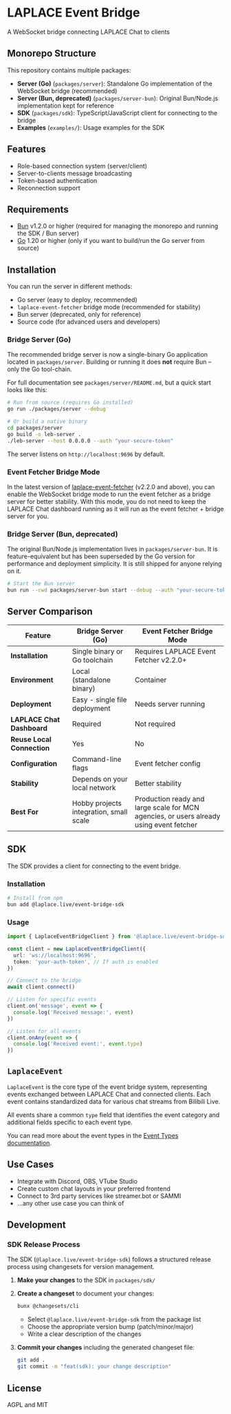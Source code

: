 # LAPLACE Event Bridge

A WebSocket bridge connecting LAPLACE Chat to clients

## Monorepo Structure

This repository contains multiple packages:

- **Server (Go)** (`packages/server`): Standalone Go implementation of the WebSocket bridge (recommended)
- **Server (Bun, deprecated)** (`packages/server-bun`): Original Bun/Node.js implementation kept for reference
- **SDK** (`packages/sdk`): TypeScript/JavaScript client for connecting to the bridge
- **Examples** (`examples/`): Usage examples for the SDK

## Features

- Role-based connection system (server/client)
- Server-to-clients message broadcasting
- Token-based authentication
- Reconnection support

## Requirements

- [Bun](https://bun.com/) v1.2.0 or higher (required for managing the monorepo and running the SDK / Bun server)
- [Go](https://golang.org/) 1.20 or higher (only if you want to build/run the Go server from source)

## Installation

You can run the server in different methods:

- Go server (easy to deploy, recommended)
- `laplace-event-fetcher` bridge mode (recommended for stability)
- Bun server (deprecated, only for reference)
- Source code (for advanced users and developers)

### Bridge Server (Go)

The recommended bridge server is now a single-binary Go application located in `packages/server`. Building or running it does **not** require Bun – only the Go tool-chain.

For full documentation see `packages/server/README.md`, but a quick start looks like this:

```bash
# Run from source (requires Go installed)
go run ./packages/server --debug

# Or build a native binary
cd packages/server
go build -o leb-server .
./leb-server --host 0.0.0.0 --auth "your-secure-token"
```

The server listens on `http://localhost:9696` by default.

### Event Fetcher Bridge Mode

In the latest version of [laplace-event-fetcher](https://subspace.institute/docs/laplace-chat/event-fetcher) (v2.2.0 and above), you can enable the WebSocket bridge mode to run the event fetcher as a bridge server for better stability. With this mode, you do not need to keep the LAPLACE Chat dashboard running as it will run as the event fetcher + bridge server for you.

### Bridge Server (Bun, deprecated)

The original Bun/Node.js implementation lives in `packages/server-bun`. It is feature-equivalent but has been superseded by the Go version for performance and deployment simplicity. It is still shipped for anyone relying on it.

```bash
# Start the Bun server
bun run --cwd packages/server-bun start --debug --auth "your-secure-token"
```

## Server Comparison

| Feature                    | Bridge Server (Go)                      | Event Fetcher Bridge Mode                                                               |
| -------------------------- | --------------------------------------- | --------------------------------------------------------------------------------------- |
| **Installation**           | Single binary or Go toolchain           | Requires LAPLACE Event Fetcher v2.2.0+                                                  |
| **Environment**            | Local (standalone binary)               | Container                                                                               |
| **Deployment**             | Easy - single file deployment           | Needs server running                                                                    |
| **LAPLACE Chat Dashboard** | Required                                | Not required                                                                            |
| **Reuse Local Connection** | Yes                                     | No                                                                                      |
| **Configuration**          | Command-line flags                      | Event fetcher config                                                                    |
| **Stability**              | Depends on your local network           | Better stability                                                                        |
| **Best For**               | Hobby projects integration, small scale | Production ready and large scale for MCN agencies, or users already using event fetcher |

## SDK

The SDK provides a client for connecting to the event bridge.

### Installation

```bash
# Install from npm
bun add @laplace.live/event-bridge-sdk
```

### Usage

```typescript
import { LaplaceEventBridgeClient } from '@laplace.live/event-bridge-sdk'

const client = new LaplaceEventBridgeClient({
  url: 'ws://localhost:9696',
  token: 'your-auth-token', // If auth is enabled
})

// Connect to the bridge
await client.connect()

// Listen for specific events
client.on('message', event => {
  console.log('Received message:', event)
})

// Listen for all events
client.onAny(event => {
  console.log('Received event:', event.type)
})
```

## `LaplaceEvent`

`LaplaceEvent` is the core type of the event bridge system, representing events exchanged between LAPLACE Chat and connected clients. Each event contains standardized data for various chat streams from Bilibili Live.

All events share a common `type` field that identifies the event category and additional fields specific to each event type.

You can read more about the event types in the [Event Types documentation](https://chat.laplace.live/event-types/).

## Use Cases

- Integrate with Discord, OBS, VTube Studio
- Create custom chat layouts in your preferred frontend
- Connect to 3rd party services like streamer.bot or SAMMI
- ...any other use case you can think of

## Development

### SDK Release Process

The SDK (`@laplace.live/event-bridge-sdk`) follows a structured release process using changesets for version management.

1. **Make your changes** to the SDK in `packages/sdk/`

2. **Create a changeset** to document your changes:

   ```bash
   bunx @changesets/cli
   ```

   - Select `@laplace.live/event-bridge-sdk` from the package list
   - Choose the appropriate version bump (patch/minor/major)
   - Write a clear description of the changes

3. **Commit your changes** including the generated changeset file:

   ```bash
   git add .
   git commit -m "feat(sdk): your change description"
   ```

## License

AGPL and MIT
